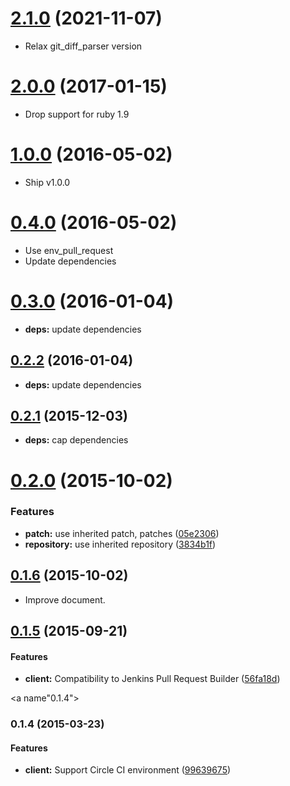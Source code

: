 # [2.1.0](https://github.com/packsaddle/ruby-saddler-reporter-github/compare/v2.0.0...v2.1.0) (2021-11-07)

* Relax git_diff_parser version


<a name="2.0.0"></a>
# [2.0.0](https://github.com/packsaddle/ruby-saddler-reporter-github/compare/v1.0.0...v2.0.0) (2017-01-15)

* Drop support for ruby 1.9


<a name="1.0.0"></a>
# [1.0.0](https://github.com/packsaddle/ruby-saddler-reporter-github/compare/v0.4.0...v1.0.0) (2016-05-02)

* Ship v1.0.0


<a name="0.4.0"></a>
# [0.4.0](https://github.com/packsaddle/ruby-saddler-reporter-github/compare/v0.3.0...v0.4.0) (2016-05-02)

* Use env_pull_request
* Update dependencies


<a name="0.3.0"></a>
# [0.3.0](https://github.com/packsaddle/ruby-saddler-reporter-github/compare/v0.2.2...v0.3.0) (2016-01-04)

* **deps:** update dependencies


<a name="0.2.2"></a>
## [0.2.2](https://github.com/packsaddle/ruby-saddler-reporter-github/compare/v0.2.1...v0.2.2) (2016-01-04)

* **deps:** update dependencies


<a name="0.2.1"></a>
## [0.2.1](https://github.com/packsaddle/ruby-saddler-reporter-github/compare/v0.2.0...v0.2.1) (2015-12-03)

* **deps:** cap dependencies


<a name="0.2.0"></a>
# [0.2.0](https://github.com/packsaddle/ruby-saddler-reporter-github/compare/v0.1.6...v0.2.0) (2015-10-02)


### Features

* **patch:** use inherited patch, patches ([05e2306](https://github.com/packsaddle/ruby-saddler-reporter-github/commit/05e2306))
* **repository:** use inherited repository ([3834b1f](https://github.com/packsaddle/ruby-saddler-reporter-github/commit/3834b1f))



<a name="0.1.6"></a>
## [0.1.6](https://github.com/packsaddle/ruby-saddler-reporter-github/compare/v0.1.5...v0.1.6) (2015-10-02)

* Improve document.


<a name="0.1.5"></a>
## [0.1.5](https://github.com/packsaddle/ruby-saddler-reporter-github/compare/v0.1.4...v0.1.5) (2015-09-21)

#### Features

* **client:** Compatibility to Jenkins Pull Request Builder ([56fa18d](https://github.com/packsaddle/ruby-saddler-reporter-github/commit/56fa18dd8cef23bb5579971abc087d31de28adf4))


<a name"0.1.4"></a>
### 0.1.4 (2015-03-23)

#### Features

* **client:** Support Circle CI environment ([99639675](https://github.com/packsaddle/ruby-saddler-reporter-github/commit/996396753751eca9311b394d09c81103bbb8fad3))
